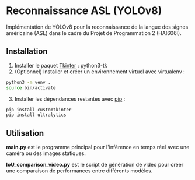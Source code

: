 # Reconnaissance ASL (YOLOv8)

Implémentation de YOLOv8 pour la reconnaissance de la langue des signes américaine (ASL) dans le cadre du Projet de Programmation 2 (HAI606I).

## Installation

1) Installer le paquet [Tkinter](https://docs.python.org/3/library/tkinter.html) : python3-tk
2) (Optionnel) Installer et créer un environnement virtuel avec virtualenv :

```bash
python3 -m venv .
source bin/activate
```

3) Installer les dépendances restantes avec [pip](https://pip.pypa.io/en/stable/) :

```bash
pip install customtkinter
pip install ultralytics
```

## Utilisation

**main.py** est le programme principal pour l'inférence en temps réel avec une caméra ou des images statiques.

**IoU_comparison_video.py** est le script de génération de video pour créer une comparaison de performances entre différents modèles.
